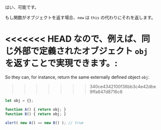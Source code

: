 はい、可能です。

もし関数がオブジェクトを返す場合、`new` は `this` の代わりにそれを返します。

<<<<<<< HEAD
なので、例えば、同じ外部で定義されたオブジェクト `obj` を返すことで実現できます。:
=======
So they can, for instance, return the same externally defined object `obj`:
>>>>>>> 340ce4342100f36bb3c4e42dbe9ffa647d8716c8

```js run no-beautify
let obj = {};

function A() { return obj; }
function B() { return obj; }

alert( new A() == new B() ); // true
```
